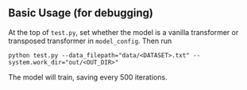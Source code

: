## Basic Usage (for debugging)

At the top of `test.py`, set whether the model is a vanilla transformer or transposed transformer in `model_config`. Then run

```
python test.py --data_filepath="data/<DATASET>.txt" --system.work_dir="out/<OUT_DIR>"
```

The model will train, saving every 500 iterations.
